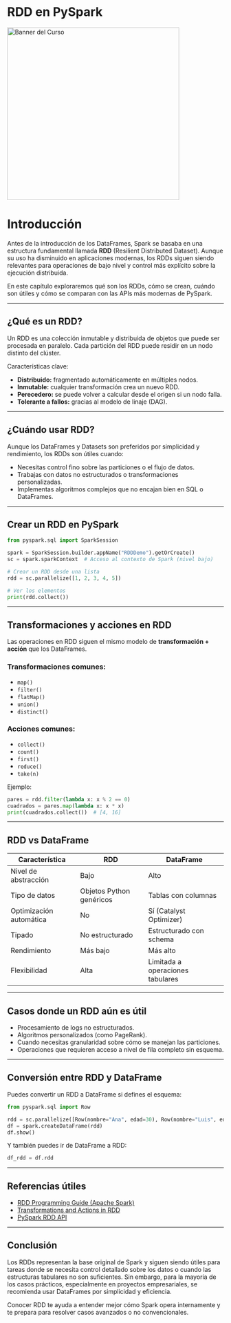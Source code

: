 
# RDD en PySpark

<img src="../images/rdd.png" alt="Banner del Curso" width="400" >


# Introducción 

Antes de la introducción de los DataFrames, Spark se basaba en una estructura fundamental llamada **RDD** (Resilient Distributed Dataset). Aunque su uso ha disminuido en aplicaciones modernas, los RDDs siguen siendo relevantes para operaciones de bajo nivel y control más explícito sobre la ejecución distribuida.

En este capítulo exploraremos qué son los RDDs, cómo se crean, cuándo son útiles y cómo se comparan con las APIs más modernas de PySpark.

---

## ¿Qué es un RDD?

Un RDD es una colección inmutable y distribuida de objetos que puede ser procesada en paralelo. Cada partición del RDD puede residir en un nodo distinto del clúster.

Características clave:

- **Distribuido:** fragmentado automáticamente en múltiples nodos.
- **Inmutable:** cualquier transformación crea un nuevo RDD.
- **Perecedero:** se puede volver a calcular desde el origen si un nodo falla.
- **Tolerante a fallos:** gracias al modelo de linaje (DAG).

---

## ¿Cuándo usar RDD?

Aunque los DataFrames y Datasets son preferidos por simplicidad y rendimiento, los RDDs son útiles cuando:

- Necesitas control fino sobre las particiones o el flujo de datos.
- Trabajas con datos no estructurados o transformaciones personalizadas.
- Implementas algoritmos complejos que no encajan bien en SQL o DataFrames.

---

## Crear un RDD en PySpark

```python
from pyspark.sql import SparkSession

spark = SparkSession.builder.appName("RDDDemo").getOrCreate()
sc = spark.sparkContext  # Acceso al contexto de Spark (nivel bajo)

# Crear un RDD desde una lista
rdd = sc.parallelize([1, 2, 3, 4, 5])

# Ver los elementos
print(rdd.collect())
```

---

## Transformaciones y acciones en RDD

Las operaciones en RDD siguen el mismo modelo de **transformación + acción** que los DataFrames.

### Transformaciones comunes:

- `map()`
- `filter()`
- `flatMap()`
- `union()`
- `distinct()`

### Acciones comunes:

- `collect()`
- `count()`
- `first()`
- `reduce()`
- `take(n)`

Ejemplo:

```python
pares = rdd.filter(lambda x: x % 2 == 0)
cuadrados = pares.map(lambda x: x * x)
print(cuadrados.collect())  # [4, 16]
```

---

## RDD vs DataFrame

| Característica         | RDD                         | DataFrame                    |
|------------------------|-----------------------------|------------------------------|
| Nivel de abstracción   | Bajo                        | Alto                         |
| Tipo de datos          | Objetos Python genéricos    | Tablas con columnas          |
| Optimización automática| No                          | Sí (Catalyst Optimizer)      |
| Tipado                 | No estructurado             | Estructurado con schema      |
| Rendimiento            | Más bajo                    | Más alto                     |
| Flexibilidad           | Alta                        | Limitada a operaciones tabulares |

---

## Casos donde un RDD aún es útil

- Procesamiento de logs no estructurados.
- Algoritmos personalizados (como PageRank).
- Cuando necesitas granularidad sobre cómo se manejan las particiones.
- Operaciones que requieren acceso a nivel de fila completo sin esquema.

---

## Conversión entre RDD y DataFrame

Puedes convertir un RDD a DataFrame si defines el esquema:

```python
from pyspark.sql import Row

rdd = sc.parallelize([Row(nombre="Ana", edad=30), Row(nombre="Luis", edad=25)])
df = spark.createDataFrame(rdd)
df.show()
```

Y también puedes ir de DataFrame a RDD:

```python
df_rdd = df.rdd
```


---

## Referencias útiles

- [RDD Programming Guide (Apache Spark)](https://spark.apache.org/docs/latest/rdd-programming-guide.html)
- [Transformations and Actions in RDD](https://spark.apache.org/docs/latest/rdd-programming-guide.html#transformations)
- [PySpark RDD API](https://spark.apache.org/docs/latest/api/python/reference/pyspark.rdd.html)

---

## Conclusión

Los RDDs representan la base original de Spark y siguen siendo útiles para tareas donde se necesita control detallado sobre los datos o cuando las estructuras tabulares no son suficientes. Sin embargo, para la mayoría de los casos prácticos, especialmente en proyectos empresariales, se recomienda usar DataFrames por simplicidad y eficiencia.

Conocer RDD te ayuda a entender mejor cómo Spark opera internamente y te prepara para resolver casos avanzados o no convencionales.
